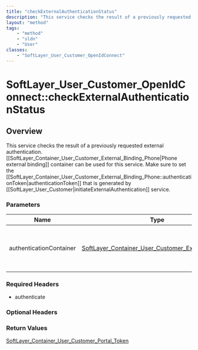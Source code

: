 ```yaml
---
title: "checkExternalAuthenticationStatus"
description: "This service checks the result of a previously requested external authentication. [[SoftLayer_Container_User_Customer_Ex... "
layout: "method"
tags:
    - "method"
    - "sldn"
    - "User"
classes:
    - "SoftLayer_User_Customer_OpenIdConnect"
---
```

# SoftLayer_User_Customer_OpenIdConnect::checkExternalAuthenticationStatus
## Overview 
This service checks the result of a previously requested external authentication. [[SoftLayer_Container_User_Customer_External_Binding_Phone|Phone external binding]] container can be used for this service. Make sure to set the [[SoftLayer_Container_User_Customer_External_Binding_Phone::authenticationToken|authenticationToken]] that is generated by [[SoftLayer_User_Customer|initiateExternalAuthentication]] service. 

### Parameters 
|Name | Type | Description |
| --- | --- | --- |
|authenticationContainer| <a href='/reference/datatypes/SoftLayer_Container_User_Customer_External_Binding'>SoftLayer_Container_User_Customer_External_Binding </a>| The authentication container with the external authentication information.|


### Required Headers
* authenticate

### Optional Headers

### Return Values
<a href='/reference/datatypes/SoftLayer_Container_User_Customer_Portal_Token'>SoftLayer_Container_User_Customer_Portal_Token </a>

